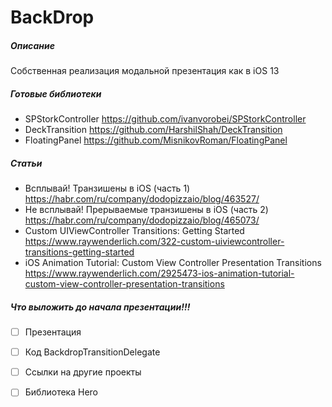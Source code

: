 # BackDrop

##### Описание
Собственная реализация модальной презентация как в iOS 13

##### Готовые библиотеки
- SPStorkController https://github.com/ivanvorobei/SPStorkController
- DeckTransition https://github.com/HarshilShah/DeckTransition
- FloatingPanel https://github.com/MisnikovRoman/FloatingPanel

##### Статьи
- Всплывай! Транзишены в iOS (часть 1) https://habr.com/ru/company/dodopizzaio/blog/463527/
- Не всплывай! Прерываемые транзишены в iOS (часть 2) https://habr.com/ru/company/dodopizzaio/blog/465073/
- Custom UIViewController Transitions: Getting Started https://www.raywenderlich.com/322-custom-uiviewcontroller-transitions-getting-started
- iOS Animation Tutorial: Custom View Controller Presentation Transitions https://www.raywenderlich.com/2925473-ios-animation-tutorial-custom-view-controller-presentation-transitions

##### Что выложить до начала презентации!!!
- [ ] Презентация
- [ ] Код BackdropTransitionDelegate
- [ ] Ссылки на другие проекты
- [ ] Библиотека Hero
 
